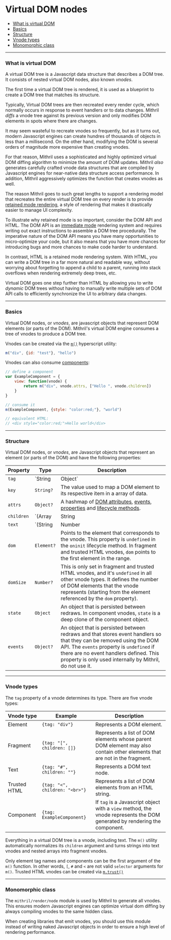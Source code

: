 # Virtual DOM nodes

- [What is virtual DOM](#what-is-virtual-dom)
- [Basics](#basics)
- [Structure](#structure)
- [Vnode types](#vnode-types)
- [Monomorphic class](#monomorphic-class)

---

### What is virtual DOM

A virtual DOM tree is a Javascript data structure that describes a DOM tree. It consists of nested virtual DOM nodes, also known *vnodes*.

The first time a virtual DOM tree is rendered, it is used as a blueprint to create a DOM tree that matches its structure.

Typically, Virtual DOM trees are then recreated every render cycle, which normally occurs in response to event handlers or to data changes. Mithril *diffs* a vnode tree against its previous version and only modifies DOM elements in spots where there are changes.

It may seem wasteful to recreate vnodes so frequently, but as it turns out, modern Javascript engines can create hundres of thousands of objects in less than a millisecond. On the other hand, modifying the DOM is several orders of magnitude more expensive than creating vnodes.

For that reason, Mithril uses a sophisticated and highly optimized virtual DOM diffing algorithm to minimize the amount of DOM updates. Mithril *also* generates carefully crafted vnode data structures that are compiled by Javascript engines for near-native data structure access performance. In addition, Mithril aggressively optimizes the function that creates vnodes as well.

The reason Mithril goes to such great lengths to support a rendering model that recreates the entire virtual DOM tree on every render is to provide [retained mode rendering](https://en.wikipedia.org/wiki/Retained_mode), a style of rendering that makes it drastically easier to manage UI complexity.

To illustrate why retained mode is so important, consider the DOM API and HTML. The DOM API is an [immediate mode](https://en.wikipedia.org/wiki/Immediate_mode_(computer_graphics)) rendering system and requires writing out exact instructions to assemble a DOM tree procedurally. The imperative nature of the DOM API means you have many opportunities to micro-optimize your code, but it also means that you have more chances for introducing bugs and more chances to make code harder to understand.

In contrast, HTML is a retained mode rendering system. With HTML, you can write a DOM tree in a far more natural and readable way, without worrying about forgetting to append a child to a parent, running into stack overflows when rendering extremely deep trees, etc.

Virtual DOM goes one step further than HTML by allowing you to write *dynamic* DOM trees without having to manually write multiple sets of DOM API calls to efficiently synchronize the UI to arbitrary data changes.

---

### Basics

Virtual DOM nodes, or *vnodes*, are javascript objects that represent DOM elements (or parts of the DOM). Mithril's virtual DOM engine consumes a tree of vnodes to produce a DOM tree.

Vnodes can be created via the [`m()`](hyperscript.md) hyperscript utility:

```javascript
m("div", {id: "test"}, "hello")
```

Vnodes can also consume [components](components.md):

```javascript
// define a component
var ExampleComponent = {
	view: function(vnode) {
		return m("div", vnode.attrs, ["Hello ", vnode.children])
	}
}

// consume it
m(ExampleComponent, {style: "color:red;"}, "world")

// equivalent HTML:
// <div style="color:red;">Hello world</div>
```

---

### Structure

Virtual DOM nodes, or *vnodes*, are Javascript objects that represent an element (or parts of the DOM) and have the following properties:

Property   | Type                             | Description
---------- | -------------------------------- | ---
`tag`      | `String|Object`                  | The `nodeName` of a DOM element. It may also be the string `[` if a vnode is a fragment, `#` if it's a text vnode, or `<` if it's a trusted HTML vnode. Additionally, it may be a component.
`key`      | `String?`                        | The value used to map a DOM element to its respective item in a array of data.
`attrs`    | `Object?`                        | A hashmap of [DOM attributes](hyperscript.md#dom-attributes), [events](hyperscript.md#events), [properties](hyperscript.md#properties) and [lifecycle methods](hyperscript.md#lifecycle-methods).
`children` | `(Array|String|Number|Boolean)?` | In most vnode types, the `children` property is an array of vnodes. For text and trusted HTML vnodes, The `children` property is either a string, a number or a boolean.
`text`     | `(String|Number|Boolean)?`       | This is used instead of `children` if a vnode contains a text node as its only child. This is done for performance reasons. Component vnodes never use the `text` property even if they have a text node as its only child.
`dom`      | `Element?`                       | Points to the element that corresponds to the vnode. This property is `undefined` in the `oninit` lifecycle method. In fragment and trusted HTML vnodes, `dom` points to the first element in the range.
`domSize`  | `Number?`                        | This is only set in fragment and trusted HTML vnodes, and it's `undefined` in all other vnode types. It defines the number of DOM elements that the vnode represents (starting from the element referenced by the `dom` property).
`state`    | `Object`                         | An object that is persisted between redraws. In component vnodes, `state` is a deep clone of the component object.
`events`   | `Object?`                        | An object that is persisted between redraws and that stores event handlers so that they can be removed using the DOM API. The `events` property is `undefined` if there are no event handlers defined. This property is only used internally by Mithril, do not use it.

---

### Vnode types

The `tag` property of a vnode determines its type. There are five vnode types:

Vnode type   | Example                        | Description
------------ | ------------------------------ | ---
Element      | `{tag: "div"}`                 | Represents a DOM element.
Fragment     | `{tag: "[", children: []}`     | Represents a list of DOM elements whose parent DOM element may also contain other elements that are not in the fragment.
Text         | `{tag: "#", children: ""}`     | Represents a DOM text node.
Trusted HTML | `{tag: "<", children: "<br>"}` | Represents a list of DOM elements from an HTML string.
Component    | `{tag: ExampleComponent}`      | If `tag` is a Javascript object with a `view` method, the vnode represents the DOM generated by rendering the component.

Everything in a virtual DOM tree is a vnode, including text. The `m()` utility automatically normalizes its `children` argument and turns strings into text vnodes and nested arrays into fragment vnodes.

Only element tag names and components can be the first argument of the `m()` function. In other words, `[`, `#` and `<` are not valid `selector` arguments for `m()`. Trusted HTML vnodes can be created via [`m.trust()`](trust.md)

---

### Monomorphic class

The `mithril/render/node` module is used by Mithril to generate all vnodes. This ensures modern Javascript engines can optimize virtual dom diffing by always compiling vnodes to the same hidden class.

When creating libraries that emit vnodes, you should use this module instead of writing naked Javascript objects in order to ensure a high level of rendering performance.
